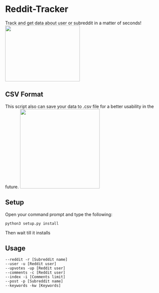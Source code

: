 # Reddit-Tracker
Track and get data about user or subreddit in a matter of seconds!
<img src="https://media.wired.com/photos/5954a1b05578bd7594c46869/master/w_2560%2Cc_limit/reddit-alien-red-st.jpg" width="240" height="180" />

## CSV Format
This script also can save your data to .csv file for a better
usability in the future.
<img src="https://files.softicons.com/download/system-icons/lozengue-filetype-icons-by-gurato/png/512/CSV.png" width="256" height="256" />


## Setup
Open your command prompt and type the following:
```
python3 setup.py install
```
Then wait till it installs

## Usage
```
--reddit -r [Subreddit name]
--user -u [Reddit user]
--upvotes -up [Reddit user]
--comments -c [Reddit user]
--index -i [Comments limit]
--post -p [Subreddit name]
--keywords -kw [Keywords]
```



